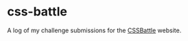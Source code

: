 # css-battle
A log of my challenge submissions for the [CSSBattle](https://cssbattle.dev/) website.
